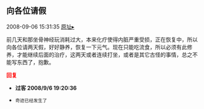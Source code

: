 ## 向各位请假
2008-09-06 15:31:35
[原址▸](http://www.fxgan.com/chan_time/2008_07_12/1109.htm)


前几天和那坐骨神经玩消耗过大，本来化疗使得内脏严重受损，正在恢复中，所以向各位请两天假，好好静养，恢复一下元气。现在只能吃流食，所以必须有此修养，才能继续后面的治疗，这两天或者连续打坐，或者是其它古怪的事情，总之不能写东西了，抱歉。




<font color='red'>**回复**</font>


- **过客 2008/9/6 19:20:36**
- ```
  奇迹已经发生了
  ```
